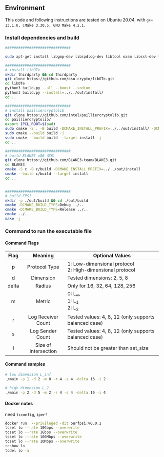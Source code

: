 
## Environment

This code and following instructions are tested on Ubuntu 20.04, with `g++ 13.1.0, CMake 3.30.5, GNU Make 4.2.1`.

### Install dependencies and build

```bash
##############################

sudo apt-get install libgmp-dev libspdlog-dev libtool nasm libssl-dev libmpfr-dev libfmt-dev

##############################
# install libOTe
mkdir thirdparty && cd thirdparty
git clone https://github.com/osu-crypto/libOTe.git
cd libOTe
python3 build.py --all --boost --sodium
python3 build.py --install=../../out/install/
cd ..

##############################
# install pailliercryptolib
git clone https://github.com/intel/pailliercryptolib.git
cd pailliercryptolib/
export IPCL_ROOT=$(pwd)
sudo cmake -S . -B build -DCMAKE_INSTALL_PREFIX=../../out/install/ -DCMAKE_BUILD_TYPE=Release -DIPCL_TEST=OFF -DIPCL_BENCHMARK=OFF
sudo cmake --build build -j
sudo cmake --build build --target install -j
cd ..

##############################
# build BLAKE3 x86 架构
git clone https://github.com/BLAKE3-team/BLAKE3.git
cd BLAKE3
cmake -S c -B c/build -DCMAKE_INSTALL_PREFIX=../../out/install
cmake --build c/build --target install
cd ..


##############################
# build FPSI
mkdir -p ./out/build && cd ./out/build
cmake -DCMAKE_BUILD_TYPE=Debug ../..
cmake -DCMAKE_BUILD_TYPE=Release ../..
cmake ../..
make -j
```

### Command to run the executable file
#### Command Flags
| Flag | Meaning             | Optional Values                                |
|:----:|:-------------------:|----------------------------------------------|
| p    | Protocol Type       | 1: Low-dimensional protocol<br>2: High-dimensional protocol |
| d    | Dimension           | Tested dimensions: 2, 5, 8                     |
| delta| Radius              | Only for 16, 32, 64, 128, 256                           |
| m    | Metric              | 0: L<sub>∞</sub><br>1: L<sub>1</sub><br>2: L<sub>2</sub>                |
| r    | Log Receiver Count  | Tested values: 4, 8, 12 (only supports balanced case) |
| s    | Log Sender Count    | Tested values: 4, 8, 12 (only supports balanced case) |
| i    | Size of intersection | Should not be greater than set_size |

#### Command samples
```bash
# low dimension L_inf
./main -p 1 -d 2 -m 0 -r 4 -s 4 -delta 16 -i 2

# high dimension L_2
./main -p 2 -d 5 -m 2 -r 4 -s 4 -delta 16 -i 4
```

#### Docker notes
need `tcconfig`, `iperf`
```bash
docker run  --privileged -dit ourfpsi:v0.0.1
tcset lo --rate 10Gbps --overwrite
tcset lo --rate 1Gbps --overwrite
tcset lo --rate 100Mbps --overwrite
tcset lo --rate 10Mbps --overwrite
tcshow lo
tcdel lo -a
```